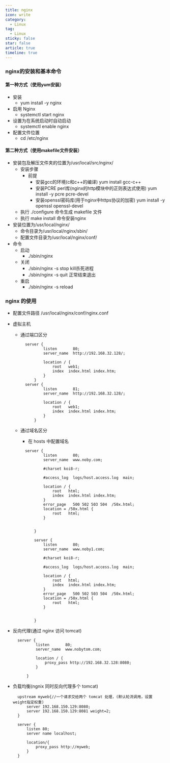 ```yaml
---
title: nginx
icon: write
category:
  - Linux
tag:
  - Linux
sticky: false
star: false
article: true
timeline: true
---
```

### nginx的安装和基本命令

#### 第一种方式（使用yum安装）

- 安装
  - yum install -y nginx
- 启用 Nginx
  - systemctl start nginx
- 设置为在系统启动时自动启动
  - systemctl enable nginx
- 配置文件位置
  - cd /etc/nginx
  

#### 第二种方式（使用makefile文件安装）

* 安装包及解压文件夹的位置为/usr/local/src/nginx/
  * 安装步骤
    * 前提
      * 安装gcc的环境(c和c++的编译) yum install gcc-c++
      * 安装PCRE perl库(nginx的http模块中的正则表达式使用) yum install -y pcre pcre-devel
      * 安装openssl密码库(用于nginx中https协议的加密) yum install -y openssl openssl-devel
  * 执行 ./configure 命令生成 makefile 文件
  * 执行 make install 命令安装nginx
* 安装位置为/usr/local/nginx/
  * 命令目录为/usr/local/nginx/sbin/
  * 配置文件目录为/usr/local/nginx/conf/
* 命令
  * 启动 
    * ./sbin/nginx
  * 关闭
    * ./sbin/nginx -s stop   kill杀死进程
    * ./sbin/nginx -s quit	正常结束退出
  * 重启
    * ./sbin/nginx -s reload

### nginx 的使用

* 配置文件路径 /usr/local/nginx/conf/nginx.conf

* 虚拟主机

  * 通过端口区分

    ```
      server {
              listen       80;
              server_name  http://192.168.32.128/;
      
              location / {
                  root   web1;
                  index  index.html index.htm;
              }
          }
      server {
              listen       81;
              server_name  http://192.168.32.128/;
      
              location / {
                  root   web1;
                  index  index.html index.htm;
              }
          }
      ```

      

  * 通过域名区分

    * 在 hosts 中配置域名

    ```
      server {
              listen       80;
              server_name  www.noby.com;
      
              #charset koi8-r;
      
              #access_log  logs/host.access.log  main;
      
              location / {
                  root   html;
                  index  index.html index.htm;
              }
              error_page   500 502 503 504  /50x.html;
              location = /50x.html {
                  root   html;
              }
      
          
          }
      
          server {
              listen       80;
              server_name  www.noby1.com;
      
              #charset koi8-r;
      
              #access_log  logs/host.access.log  main;
      
              location / {
                  root   html;
                  index  index.html index.htm;
              }
              error_page   500 502 503 504  /50x.html;
              location = /50x.html {
                  root   html;
              }
      
          
          }
      ```

* 反向代理(通过 nginx 访问 tomcat)

  ```
    server {
            listen       80;
            server_name  www.nobytom.com;
    
            location / {
                proxy_pass http://192.168.32.128:8080;
            }
    
        }
    ```

* 负载均衡(ngnix 同时反向代理多个 tomcat)

  ```
    upstream myweb{//一个请求交给两个 tomcat 处理，(默认轮流调用，设置 weight指定权重)
        server 192.168.150.129:8080;
        server 192.168.150.129:8081 weight=2;
    }
    
    server {
        listen 80;
        server name localhost;
        
        location/{
        	proxy_pass http://myweb;
        }
    }
        	
    ```

    